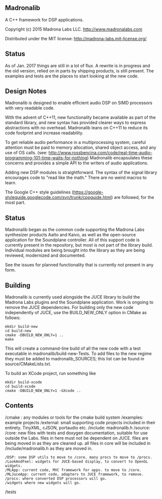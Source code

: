 Madronalib
----------

A C++ framework for DSP applications.

Copyright (c) 2015 Madrona Labs LLC. http://www.madronalabs.com

Distributed under the MIT license: http://madrona-labs.mit-license.org/

Status
------------

As of Jan. 2017 things are still in a lot of flux. A rewrite is in progress and the old version, relied on in parts by shipping products, is still present. The examples and tests are the places to start looking at the new code. 

Design Notes
------------

Madronalib is designed to enable efficient audio DSP on SIMD processors with very readable code.

With the advent of C++11, new functionality became available as part of the standard library, and new syntax has provided clearer ways to express abstractions with no overhead. Madronalib leans on C++11 to reduce its code footprint and increase readability.

To get reliable audio performance in a multiprocessing system, careful attention must be paid to memory allocation, shared object access, and any use of OS calls. (see: http://www.rossbencina.com/code/real-time-audio-programming-101-time-waits-for-nothing) Madronalib encapsulates these concerns and provides a simple API to the writers of audio applications.

Adding new DSP modules is straightforward. The syntax of the signal library encourages code to "read like the math." There are no weird macros to learn.

The Google C++ style guidelines (https://google-styleguide.googlecode.com/svn/trunk/cppguide.html) are followed, for the most part. 


Status
----------

Madronalib began as the common code supporting the Madrona Labs synthesizer products Aalto and Kaivo, as well as the open-source application for the Soundplane controller. All of this support code is currently present in the repository, but most is not part of the library build. Individual modules are being brought into the library as they are being reviewed, modernized and documented.

See the issues for planned functionality that is currently not present in any form.


Building
----------

Madronalib is currently used alongside the JUCE library to build the Madrona Labs plugins and the Soundplane application. Work is ongoing to remove the JUCE dependencies. For building only the new code independently of JUCE, use the BUILD_NEW_ONLY option in CMake as follows:

	mkdir build-new
	cd build-new
	cmake -DBUILD_NEW_ONLY=1 ..
	make

This will create a command-line build of all the new code with a test executable in 
madronalib/build-new-Tests. To add files to the new regime they must be added to 
madronalib_SOURCES; this list can be found in source/CMakeLists.txt.

To build an XCode project, run something like

	mkdir build-xcode
	cd build-xcode
	cmake -DBUILD_NEW_ONLY=1 -GXcode ..



Contents
--------

/cmake : any modules or tools for the cmake build system
/examples: example projects
/external: small supporting code projects included in their entirety. TinyXML, cJSON, portaudio etc. 
/include: madronalib.h
/source:
	/core: new files with tests and doxygen documentation, suitable for use outside the Labs. 
		files in here must not be dependent on JUCE. 
		files are being moved in as they are cleaned up.
		all files in core will be included in /include/madronalib.h as they are moved in.

	/DSP: some DSP utils to move to /core. many procs to move to /procs.
	/LookAndFeel: widgets for JUCE-based display, to convert to OpenGL widgets.
	/MLApp: current code, MVC framework for apps. to move to /core.
	/MLJuceApp: current code, adapters to JUCE framework, to remove.
	/procs: where converted DSP processors will go. 
	/widgets where new widgets will go.
/tests




